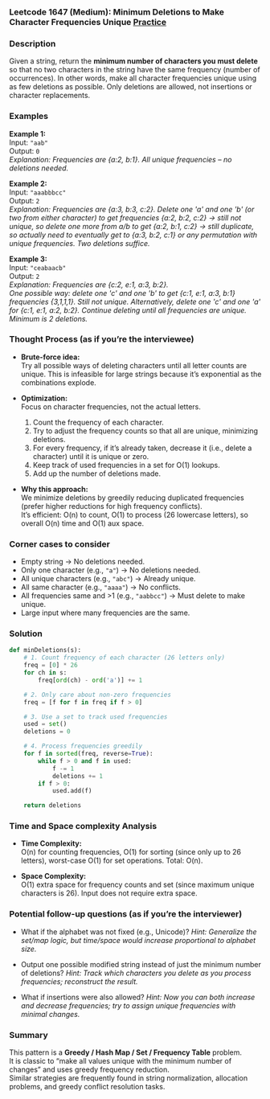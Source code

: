 ### Leetcode 1647 (Medium): Minimum Deletions to Make Character Frequencies Unique [Practice](https://leetcode.com/problems/minimum-deletions-to-make-character-frequencies-unique)

### Description  
Given a string, return the **minimum number of characters you must delete** so that no two characters in the string have the same frequency (number of occurrences). In other words, make all character frequencies unique using as few deletions as possible. Only deletions are allowed, not insertions or character replacements.

### Examples  

**Example 1:**  
Input: `"aab"`  
Output: `0`  
*Explanation: Frequencies are {a:2, b:1}. All unique frequencies – no deletions needed.*

**Example 2:**  
Input: `"aaabbbcc"`  
Output: `2`  
*Explanation: Frequencies are {a:3, b:3, c:2}. Delete one 'a' and one 'b' (or two from either character) to get frequencies {a:2, b:2, c:2} → still not unique, so delete one more from a/b to get {a:2, b:1, c:2} → still duplicate, so actually need to eventually get to {a:3, b:2, c:1} or any permutation with unique frequencies. Two deletions suffice.*

**Example 3:**  
Input: `"ceabaacb"`  
Output: `2`  
*Explanation: Frequencies are {c:2, e:1, a:3, b:2}.  
One possible way: delete one 'c' and one 'b' to get {c:1, e:1, a:3, b:1} frequencies {3,1,1,1}. Still not unique. Alternatively, delete one 'c' and one 'a' for {c:1, e:1, a:2, b:2}. Continue deleting until all frequencies are unique. Minimum is 2 deletions.*  

### Thought Process (as if you’re the interviewee)  
- **Brute-force idea:**  
  Try all possible ways of deleting characters until all letter counts are unique. This is infeasible for large strings because it’s exponential as the combinations explode.
  
- **Optimization:**  
  Focus on character frequencies, not the actual letters.  
  1. Count the frequency of each character.
  2. Try to adjust the frequency counts so that all are unique, minimizing deletions.
  3. For every frequency, if it’s already taken, decrease it (i.e., delete a character) until it is unique or zero.
  4. Keep track of used frequencies in a set for O(1) lookups.
  5. Add up the number of deletions made.

- **Why this approach:**  
  We minimize deletions by greedily reducing duplicated frequencies (prefer higher reductions for high frequency conflicts).  
  It’s efficient: O(n) to count, O(1) to process (26 lowercase letters), so overall O(n) time and O(1) aux space.

### Corner cases to consider  
- Empty string → No deletions needed.
- Only one character (e.g., `"a"`) → No deletions needed.
- All unique characters (e.g., `"abc"`) → Already unique.
- All same character (e.g., `"aaaa"`) → No conflicts.
- All frequencies same and >1 (e.g., `"aabbcc"`) → Must delete to make unique.
- Large input where many frequencies are the same.

### Solution

```python
def minDeletions(s):
    # 1. Count frequency of each character (26 letters only)
    freq = [0] * 26
    for ch in s:
        freq[ord(ch) - ord('a')] += 1

    # 2. Only care about non-zero frequencies
    freq = [f for f in freq if f > 0]

    # 3. Use a set to track used frequencies
    used = set()
    deletions = 0

    # 4. Process frequencies greedily
    for f in sorted(freq, reverse=True):
        while f > 0 and f in used:
            f -= 1
            deletions += 1
        if f > 0:
            used.add(f)

    return deletions
```

### Time and Space complexity Analysis  

- **Time Complexity:**  
  O(n) for counting frequencies, O(1) for sorting (since only up to 26 letters), worst-case O(1) for set operations. Total: O(n).

- **Space Complexity:**  
  O(1) extra space for frequency counts and set (since maximum unique characters is 26). Input does not require extra space.

### Potential follow-up questions (as if you’re the interviewer)  

- What if the alphabet was not fixed (e.g., Unicode)?
  *Hint: Generalize the set/map logic, but time/space would increase proportional to alphabet size.*

- Output one possible modified string instead of just the minimum number of deletions?
  *Hint: Track which characters you delete as you process frequencies; reconstruct the result.*

- What if insertions were also allowed?
  *Hint: Now you can both increase and decrease frequencies; try to assign unique frequencies with minimal changes.*

### Summary
This pattern is a **Greedy / Hash Map / Set / Frequency Table** problem.  
It is classic to “make all values unique with the minimum number of changes” and uses greedy frequency reduction.  
Similar strategies are frequently found in string normalization, allocation problems, and greedy conflict resolution tasks.